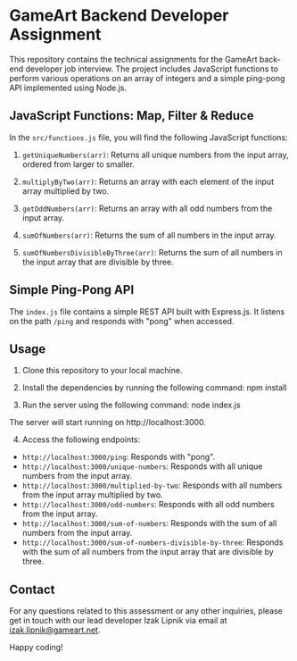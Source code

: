 # GameArt Backend Developer Assignment

This repository contains the technical assignments for the GameArt back-end developer job interview. The project includes JavaScript functions to perform various operations on an array of integers and a simple ping-pong API implemented using Node.js.

## JavaScript Functions: Map, Filter & Reduce

In the `src/functions.js` file, you will find the following JavaScript functions:

1. `getUniqueNumbers(arr)`: Returns all unique numbers from the input array, ordered from larger to smaller.

2. `multiplyByTwo(arr)`: Returns an array with each element of the input array multiplied by two.

3. `getOddNumbers(arr)`: Returns an array with all odd numbers from the input array.

4. `sumOfNumbers(arr)`: Returns the sum of all numbers in the input array.

5. `sumOfNumbersDivisibleByThree(arr)`: Returns the sum of all numbers in the input array that are divisible by three.

## Simple Ping-Pong API

The `index.js` file contains a simple REST API built with Express.js. It listens on the path `/ping` and responds with "pong" when accessed.

## Usage

1. Clone this repository to your local machine.

2. Install the dependencies by running the following command:
    npm install

3. Run the server using the following command:
    node index.js


The server will start running on http://localhost:3000.

4. Access the following endpoints:

- `http://localhost:3000/ping`: Responds with "pong".
- `http://localhost:3000/unique-numbers`: Responds with all unique numbers from the input array.
- `http://localhost:3000/multiplied-by-two`: Responds with all numbers from the input array multiplied by two.
- `http://localhost:3000/odd-numbers`: Responds with all odd numbers from the input array.
- `http://localhost:3000/sum-of-numbers`: Responds with the sum of all numbers from the input array.
- `http://localhost:3000/sum-of-numbers-divisible-by-three`: Responds with the sum of all numbers from the input array that are divisible by three.

## Contact

For any questions related to this assessment or any other inquiries, please get in touch with our lead developer Izak Lipnik via email at izak.lipnik@gameart.net.

Happy coding!


